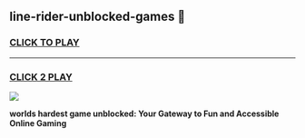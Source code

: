 
## line-rider-unblocked-games 👋
<h3>
<a href="https://premium.freeplayer.one?title=line-rider-unblocked-games&ref=14F">CLICK TO PLAY</a></h3>
<hr>

<h3>
<a href="https://premium.freeplayer.one?title=line-rider-unblocked-games&ref=14F">CLICK 2 PLAY</a>
  
</h3>

<a href="https://premium.freeplayer.one?title=line-rider-unblocked-games&ref=12F/"><img src="https://clearcache.store/games.png"></a>


**worlds hardest game unblocked: Your Gateway to Fun and Accessible Online Gaming**
